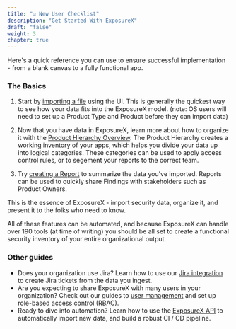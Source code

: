 ```yaml
---
title: "☑️ New User Checklist"
description: "Get Started With ExposureX"
draft: "false"
weight: 3
chapter: true
---
```


Here's a quick reference you can use to ensure successful implementation - from a blank canvas to a fully functional app.

### The Basics

1. Start by [importing a file](/en/connecting_your_tools/import_scan_files/import_scan_ui) using the UI.  This is generally the quickest way to see how your data fits into the ExposureX model. (note: OS users will need to set up a Product Type and Product before they can import data)

2. Now that you have data in ExposureX, learn more about how to organize it with the [Product Hierarchy Overview](/en/working_with_findings/organizing_engagements_tests/product_hierarchy). The Product Hierarchy creates a working inventory of your apps, which helps you divide your data up into logical categories. These categories can be used to apply access control rules, or to segement your reports to the correct team.

3. Try [creating a Report](/en/share_your_findings/pro_reports/using_the_report_builder/) to summarize the data you've imported.  Reports can be used to quickly share Findings with stakeholders such as Product Owners.

This is the essence of ExposureX - import security data, organize it, and present it to the folks who need to know. 

All of these features can be automated, and because ExposureX can handle over 190 tools (at time of writing) you should be all set to create a functional security inventory of your entire organizational output.

### Other guides

- Does your organization use Jira? Learn how to use our [Jira integration](/en/share_your_findings/jira_guide/) to create Jira tickets from the data you ingest.
- Are you expecting to share ExposureX with many users in your organization? Check out our guides to [user management](/en/customize_dojo/user_management/about_perms_and_roles/) and set up role-based access control (RBAC).
- Ready to dive into automation? Learn how to use the [ExposureX API](/en/connecting_your_tools/import_scan_files/api_pipeline_modelling) to automatically import new data, and build a robust CI / CD pipeline.